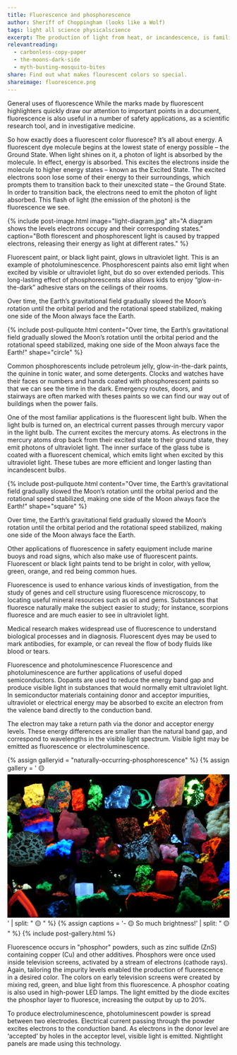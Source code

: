 ```yaml
---
title: Fluorescence and phosphorescence
author: Sheriff of Choppingham (looks like a Wolf)
tags: light all science physicalscience
excerpt: The production of light from heat, or incandescence, is familiar to everyone. But other processes can also yield light – without ever using heat. The term photoluminescence describes a process that produces light using light energy. Two forms of photoluminescence &#58; fluorescence and phosphorescence, are defined by the length of time the emitted light continues to glow. Fluorescence refers to the immediate release of light, where light is emitted within a fraction of a second after excitation. Phosphorescence refers to the release of light that lasts longer – sec­onds or even hours after the excitation has stopped. Phosphorescence is a longer-lasting process than fluorescence because of the structure of the molecules at the quantum level. The energy transitions from excited, higher energy states to stable ground states are “forbidden” by quantum rules. In real terms, they do in fact occur, but at such low probabilities that these energy transitions last a very long time.
relevantreading:
  - carbonless-copy-paper
  - the-moons-dark-side
  - myth-busting-mosquito-bites
share: Find out what makes flourescent colors so special.
shareimage: fluorescence.png
---
```


General uses of fluorescence
While the marks made by fluorescent highlighters quickly draw our attention to important points in a document, fluorescence is also useful in a number of safety applications, as a scientific research tool, and in investigative medicine.

So how exactly does a fluorescent color fluoresce? It’s all about energy. A fluorescent dye molecule begins at the lowest state of energy possible – the Ground State. When light shines on it, a photon of light is absorbed by the molecule. In effect, energy is absorbed. This excites the electrons inside the molecule to higher energy states – known as the Excited State. The excited electrons soon lose some of their energy to their surroundings, which prompts them to transition back to their unexcited state – the Ground State. In order to transition back, the electrons need to emit the photon of light absorbed. This flash of light (the emission of the photon) is the fluorescence we see.

{% include post-image.html image="light-diagram.jpg" alt="A diagram shows the levels electrons occupy and their corresponding states." caption="Both florescent and phosphorescent light is caused by trapped electrons, releasing their energy as light at different rates." %}

Fluorescent paint, or black light paint, glows in ultraviolet light. This is an example of photoluminescence. Phosphorescent paints also emit light when excited by visible or ultraviolet light, but do so over extended periods. This long-lasting effect of phosphorescents also allows kids to enjoy “glow-in-the-dark” adhesive stars on the ceilings of their rooms.

Over time, the Earth’s gravitational field gradually slowed the Moon’s rotation until the orbital period and the rotational speed stabilized, making one side of the Moon always face the Earth.

{% include post-pullquote.html content="Over time, the Earth’s gravitational field gradually slowed the Moon’s rotation until the orbital period and the rotational speed stabilized, making one side of the Moon always face the Earth!" shape="circle" %}

Common phosphorescents include petroleum jelly, glow-in-the-dark paints, the quinine in tonic water, and some detergents. Clocks and watches have their faces or numbers and hands coated with phosphorescent paints so that we can see the time in the dark. Emergency routes, doors, and stairways are often marked with theses paints so we can find our way out of buildings when the power fails.

One of the most familiar applications is the fluorescent light bulb. When the light bulb is turned on, an electrical current passes through mercury vapor in the light bulb. The current excites the mercury atoms. As electrons in the mercury atoms drop back from their excited state to their ground state, they emit photons of ultraviolet light. The inner surface of the glass tube is coated with a fluorescent chemical, which emits light when excited by this ultraviolet light. These tubes are more efficient and longer lasting than incandescent bulbs.

{% include post-pullquote.html content="Over time, the Earth’s gravitational field gradually slowed the Moon’s rotation until the orbital period and the rotational speed stabilized, making one side of the Moon always face the Earth!" shape="square" %}

Over time, the Earth’s gravitational field gradually slowed the Moon’s rotation until the orbital period and the rotational speed stabilized, making one side of the Moon always face the Earth.

Other applications of fluorescence in safety equipment include marine buoys and road signs, which also make use of fluorescent paints. Fluorescent or black light paints tend to be bright in color, with yellow, green, orange, and red being common hues.

Fluorescence is used to enhance various kinds of investigation, from the study of genes and cell structure using fluorescence microscopy, to locating useful mineral resources such as oil and gems. Substances that fluoresce naturally make the subject easier to study; for instance, scorpions fluoresce and are much easier to see in ultraviolet light.

Medical research makes widespread use of fluorescence to understand biological processes and in diagnosis. Fluorescent dyes may be used to mark antibodies, for example, or can reveal the flow of body fluids like blood or tears.

Fluorescence and photoluminescence
Fluorescence and photoluminescence are further applications of useful doped semiconductors. Dopants are used to reduce the energy band gap and produce visible light in substances that would normally emit ultraviolet light. In semiconductor materials containing donor and acceptor impurities, ultraviolet or electrical energy may be absorbed to excite an electron from the valence band directly to the conduction band.

The electron may take a return path via the donor and acceptor energy levels. These energy differences are smaller than the natural band gap, and correspond to wavelengths in the visible light spectrum. Visible light may be emitted as fluorescence or electroluminescence.

{% assign galleryid = "naturally-occurring-phosphorescence" %}
{% assign gallery = '<img src="assets/images/blogposts/flourescence-and-phosphorescence/naturally-occurring-phosphorescence/naturally-occurring-phosphorescence_1.jpg" alt="" class="contentimage" id="galleryimage"> 🟡 <img src="assets/images/blogposts/flourescence-and-phosphorescence/naturally-occurring-phosphorescence/naturally-occurring-phosphorescence_2.jpg" alt="" class="contentimage" id="galleryimage">' | split: " 🟡 " %}
{% assign captions = '- 🟡 So much brightness!' | split: " 🟡 " %}
{% include post-gallery.html %}

Fluorescence occurs in "phosphor" powders, such as zinc sulfide (ZnS) containing copper (Cu) and other additives. Phosphors were once used inside television screens, activated by a stream of electrons (cathode rays). Again, tailoring the impurity levels enabled the production of fluorescence in a desired color. The colors on early television screens were created by mixing red, green, and blue light from this fluorescence. A phosphor coating is also used in high-power LED lamps. The light emitted by the diode excites the phosphor layer to fluoresce, increasing the output by up to 20%.

To produce electroluminescence, photoluminescent powder is spread between two electrodes. Electrical current passing through the powder excites electrons to the conduction band. As electrons in the donor level are ‘accepted’ by holes in the acceptor level, visible light is emitted. Nightlight panels are made using this technology.
